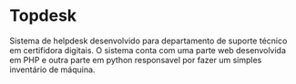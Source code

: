 # Topdesk
Sistema de helpdesk desenvolvido para departamento de suporte técnico em certifidora digitais.
O sistema conta com uma parte web desenvolvida em PHP e outra parte em python responsavel por fazer um simples inventário de máquina.

